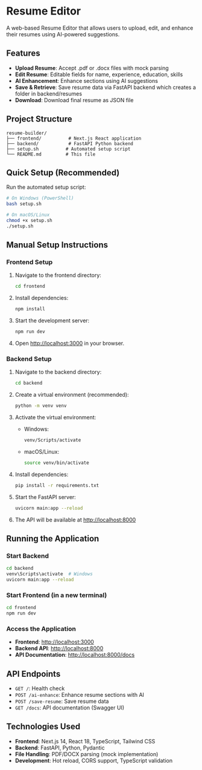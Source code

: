 # Resume Editor

A web-based Resume Editor that allows users to upload, edit, and enhance their resumes using AI-powered suggestions.

## Features

- **Upload Resume**: Accept .pdf or .docx files with mock parsing
- **Edit Resume**: Editable fields for name, experience, education, skills
- **AI Enhancement**: Enhance sections using AI suggestions
- **Save & Retrieve**: Save resume data via FastAPI backend which creates a folder in backend/resumes
- **Download**: Download final resume as JSON file

## Project Structure

```
resume-builder/
├── frontend/          # Next.js React application
├── backend/           # FastAPI Python backend
├── setup.sh          # Automated setup script
└── README.md         # This file
```

## Quick Setup (Recommended)

Run the automated setup script:

```bash
# On Windows (PowerShell)
bash setup.sh

# On macOS/Linux
chmod +x setup.sh
./setup.sh
```

## Manual Setup Instructions

### Frontend Setup

1. Navigate to the frontend directory:
   ```bash
   cd frontend
   ```

2. Install dependencies:
   ```bash
   npm install
   ```

3. Start the development server:
   ```bash
   npm run dev
   ```

4. Open [http://localhost:3000](http://localhost:3000) in your browser.

### Backend Setup

1. Navigate to the backend directory:
   ```bash
   cd backend
   ```

2. Create a virtual environment (recommended):
   ```bash
   python -m venv venv
   ```

3. Activate the virtual environment:
   - Windows:
     ```bash
     venv/Scripts/activate
     ```
   - macOS/Linux:
     ```bash
     source venv/bin/activate
     ```

4. Install dependencies:
   ```bash
   pip install -r requirements.txt
   ```

5. Start the FastAPI server:
   ```bash
   uvicorn main:app --reload
   ```

6. The API will be available at [http://localhost:8000](http://localhost:8000)

## Running the Application

### Start Backend
```bash
cd backend
venv\Scripts\activate  # Windows
uvicorn main:app --reload
```

### Start Frontend (in a new terminal)
```bash
cd frontend
npm run dev
```

### Access the Application
- **Frontend**: [http://localhost:3000](http://localhost:3000)
- **Backend API**: [http://localhost:8000](http://localhost:8000)
- **API Documentation**: [http://localhost:8000/docs](http://localhost:8000/docs)


## API Endpoints

- `GET /`: Health check
- `POST /ai-enhance`: Enhance resume sections with AI
- `POST /save-resume`: Save resume data
- `GET /docs`: API documentation (Swagger UI)

## Technologies Used

- **Frontend**: Next.js 14, React 18, TypeScript, Tailwind CSS
- **Backend**: FastAPI, Python, Pydantic
- **File Handling**: PDF/DOCX parsing (mock implementation)
- **Development**: Hot reload, CORS support, TypeScript validation 